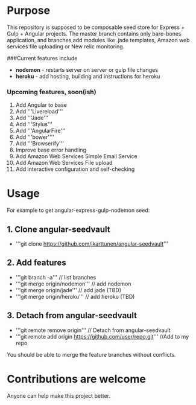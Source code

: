 # Purpose

This repository is supposed to be composable seed store for Express + Gulp + Angular projects.
The master branch contains only bare-bones application, and branches add modules like .jade templates, Amazon web services file uploading or New relic monitoring. 

###Current features include

* **nodemon** - restarts server on server or gulp file changes
* **heroku** - add hosting, building and instructions for heroku

### Upcoming features, soon(ish)
1. Add Angular to base
1. Add '''Livereload'''
1. Add '''Jade'''
1. Add '''Stylus'''
1. Add '''AngularFire'''
1. Add '''bower''''
1. Add '''Browserify''' 
1. Improve base error handling
1. Add Amazon Web Services Simple Email Service
1. Add Amazon Web Services File upload
1. Add interactive configuration and self-checking 

# Usage
For example to get angular-express-gulp-nodemon seed:

## 1. Clone angular-seedvault
- '''git clone https://github.com/jkarttunen/angular-seedvault'''

## 2. Add features
- '''git branch -a''' // list branches
- '''git merge origin/nodemon'''  // add nodemon
- '''git merge origin/jade'''     // add jade (TBD)
- '''git merge origin/heroku'''   // add heroku (TBD)

## 3. Detach from angular-seedvault 
- '''git remote remove origin'''  // Detach from angular-seedvault
- '''git remote add origin https://github.com/user/repo.git'''  //Add to my repo

You should be able to merge the feature branches without conflicts.


# Contributions are welcome
Anyone can help make this project better. 

